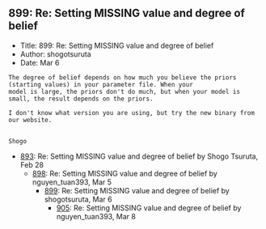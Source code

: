 ## 899: Re: Setting MISSING value and degree of belief

- Title: 899: Re: Setting MISSING value and degree of belief
- Author: shogotsuruta
- Date: Mar 6

```
The degree of belief depends on how much you believe the priors (starting values) in your parameter file. When your
model is large, the priors don't do much, but when your model is small, the result depends on the priors.

I don't know what version you are using, but try the new binary from our website.


Shogo
```

- [893](0893.md): Re: Setting MISSING value and degree of belief by Shogo Tsuruta, Feb 28
    - [898](0898.md): Re: Setting MISSING value and degree of belief by nguyen_tuan393, Mar 5
        - [899](0899.md): Re: Setting MISSING value and degree of belief by shogotsuruta, Mar 6
            - [905](0905.md): Re: Setting MISSING value and degree of belief by nguyen_tuan393, Mar 8
